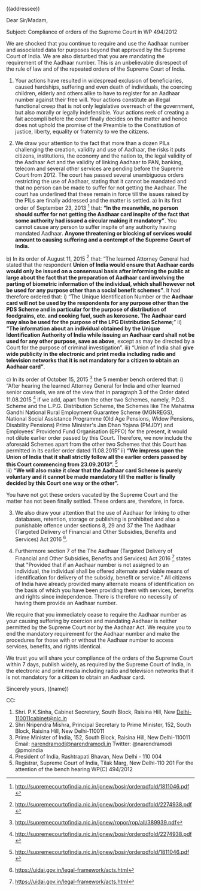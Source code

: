 ((addressee))

Dear Sir/Madam,

Subject: Compliance of orders of the Supreme Court in WP 494/2012

We are shocked that you continue to require and use the Aadhaar number and associated data for purposes beyond that approved by the Supreme Court of India. We are also disturbed that you are mandating the requirement of the Aadhaar number. This is an unbelievable disrespect of the rule of law and of the repeated orders of the Supreme Court of India.

1. Your actions have resulted in widespread exclusion of beneficiaries, caused hardships, suffering and even death of individuals, the coercing children, elderly and others alike to have to register for an Aadhaar number against their free will. Your actions constitute an illegal functional creep that is not only legislative overreach of the government, but also morally or legally indefensible. Your actions reek of creating a fait accompli before the court finally decides on the matter and hence does not uphold the promise of the Preamble to the Constitution of justice, liberty, equality or fraternity to we the citizens.

2. We draw your attention to the fact that more than a dozen PILs challenging the creation, validity and use of Aadhaar, the risks it puts citizens, institutions, the economy and the nation to, the legal validity of the Aadhaar Act and the validity of linking Aadhaar to PAN, banking, telecom and several other services are pending before the Supreme Court from 2012. The court has passed several unambiguous orders restricting the use of Aadhaar, stating that it cannot be mandated and that no person can be made to suffer for not getting the Aadhaar. The court has underlined that these remain in force till the issues raised by the PILs are finally addressed and the matter is settled.
 a) In its first order of September 23, 2013 [^0] that: **“In the meanwhile, no person should suffer for not getting the Aadhaar card inspite of the fact that some authority had issued a circular making it mandatory”**. You cannot cause any person to suffer inspite of any authority having mandated Aadhaar. **Anyone threatening or blocking of services would amount to causing suffering and a contempt of the Supreme Court of India.**
 
 b) In its order of August 11, 2015 [^1] that: “The learned Attorney General had stated that the respondent **Union of India would ensure that Aadhaar cards would only be issued on a consensual basis after informing the public at large about the fact that the preparation of Aadhaar card involving the parting of biometric information of the individual, which shall however not be used for any purpose other than a social benefit schemes”**. It had therefore ordered that:
  i) “The Unique Identification Number or the **Aadhaar card will not be used by the respondents for any purpose other than the PDS Scheme and in particular for the purpose of distribution of foodgrains, etc. and cooking fuel, such as kerosene. The Aadhaar card may also be used for the purpose of the LPG Distribution Scheme**;”
  ii) **“The information about an individual obtained by the Unique Identification Authority of India while issuing an Aadhaar card shall not be used for any other purpose, save as above**, except as may be directed by a Court for the purpose of criminal investigation”.
  iii) “Union of India shall **give wide publicity in the electronic and print media including radio and television networks that it is not mandatory for a citizen to obtain an Aadhaar card”**.

 c) In its order of October 15, 2015 [^2] the 5 member bench ordered that:
  i) “After hearing the learned Attorney General for India and other learned senior counsels, we are of the view that in paragraph 3 of the Order dated 11.08.2015 [^3] if we add, apart from the other two Schemes, namely, P.D.S. Scheme and the L.P.G. Distribution Scheme, the Schemes like The Mahatma Gandhi National Rural Employment Guarantee Scheme (MGNREGS), National Social Assistance Programme (Old Age Pensions, Widow Pensions, Disability Pensions) Prime Minister's Jan Dhan Yojana (PMJDY) and Employees' Providend Fund Organisation (EPFO) for the present, it would not dilute earlier order passed by this Court. Therefore, we now include the aforesaid Schemes apart from the other two Schemes that this Court has permitted in its earlier order dated 11.08.2015” 
  ii) **“We impress upon the Union of India that it shall strictly follow all the earlier orders passed by this Court commencing from 23.09.2013”.** [^4]    
  iii) **“We will also make it clear that the Aadhaar card Scheme is purely voluntary and it cannot be made mandatory till the matter is finally decided by this Court one way or the other”.**

You have not got these orders vacated by the Supreme Court and the matter has not been finally settled. These orders are, therefore, in force.

3. We also draw your attention that the use of Aadhaar for linking to other databases, retention, storage or publishing is prohibited and also a punishable offence under sections 8, 29 and 37 the The Aadhaar (Targeted Delivery of Financial and Other Subsidies, Benefits and Services) Act 2016 [^5].

4. Furthermore section 7 of the The Aadhaar (Targeted Delivery of Financial and Other Subsidies, Benefits and Services) Act 2016 [^5] states that "Provided that if an Aadhaar number is not assigned to an individual, the individual shall be offered alternate and viable means of identification for delivery of the subsidy, benefit or service.” All citizens of India have already provided many alternate means of identification on the basis of which you have been providing them with services, benefits and rights since independence. There is therefore no necessity of having them provide an Aadhaar number.

We require that you immediately cease to require the Aadhaar number as your causing suffering by coercion and mandating Aadhaar is neither permitted by the Supreme Court nor by the Aadhaar Act. We require you to end the mandatory requirement for the Aadhaar number and make the procedures for those with or without the Aadhaar number to access services, benefits, and rights identical.

We trust you will share your compliance of the orders of the Supreme Court within 7 days, publish widely, as required by the Supreme Court of India, in the electronic and print media including radio and television networks that it is not mandatory for a citizen to obtain an Aadhaar card.

Sincerely yours,
((name))

CC:
1. Shri. P.K.Sinha, Cabinet Secretary, South Block, Raisina Hill, New Delhi-110011cabinet@nic.in
2. Shri Nripendra Mishra, Principal Secretary to Prime Minister, 152, South Block, Raisina Hill, New Delhi-110011
3. Prime Minister of India, 152, South Block, Raisina Hill, New Delhi-110011 Email: narendramodi@narendramodi.in Twitter: @narendramodi @pmoindia
4. President of India, Rashtrapati Bhavan, New Delhi - 110 004
5. Registrar, Supreme Court of India, Tilak Marg, New Delhi-110 201 For the attention of the bench hearing WP(C) 494/2012



[^0]: http://supremecourtofindia.nic.in/jonew/bosir/orderpdfold/1811046.pdf
[^1]: http://supremecourtofindia.nic.in/jonew/bosir/orderpdfold/2274938.pdf
[^2]: http://supremecourtofindia.nic.in/jonew/ropor/rop/all/389939.pdf
[^3]: http://supremecourtofindia.nic.in/jonew/bosir/orderpdfold/2274938.pdf
[^4]: http://supremecourtofindia.nic.in/jonew/bosir/orderpdfold/1811046.pdf
[^5]: https://uidai.gov.in/legal-framework/acts.html
